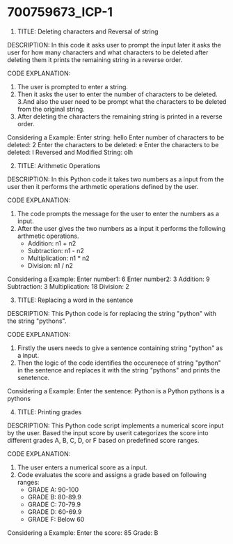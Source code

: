 # 700759673_ICP-1


 1)  TITLE: Deleting characters and Reversal of string

DESCRIPTION:
In this code it asks user to prompt the input later it asks the user for how many characters and what characters to be deleted after deleting them it prints the remaining string in a reverse order.

CODE EXPLANATION:
1. The user is prompted to enter a string.
2. Then it asks the user to enter the number of characters to be deleted.
3.And also the user need to be prompt what the characters to be deleted  from the original string.
4. After deleting the characters the remaining string is printed in a reverse order.



Considering a Example:
Enter  string: hello
Enter number of characters to be deleted: 2
Enter the characters to be deleted: e
Enter the characters to be deleted: l
Reversed and Modified String: olh




2) TITLE: Arithmetic Operations

DESCRIPTION:
In this Python code it takes two numbers as a input from the user then it performs the arthmetic operations defined by the user.

CODE EXPLANATION:
1. The code prompts the message for the user to enter the numbers as a input.
2. After the user gives the two numbers as a input it performs the following arthmetic operations.
   - Addition: n1 + n2
   - Subtraction: n1 - n2
   - Multiplication: n1 * n2
   - Division: n1 / n2


Considering a Example:
Enter number1: 6
Enter number2: 3
Addition: 9
Subtraction: 3
Multiplication: 18
Division: 2




3) TITLE: Replacing a word in the sentence

DESCRIPTION:
This Python code is for replacing the string "python" with the string "pythons".


CODE EXPLANATION:
1. Firstly the users needs to give a sentence containing string "python" as a input.
2. Then the logic of the code identifies the occurenece of string "python" in the sentence and replaces it with the string "pythons" and prints the senetence.

Considering a Example:
Enter the sentence: Python is a Python
pythons is a pythons





4) TITLE: Printing grades

DESCRIPTION:
This Python code script implements a numerical score input by the user. Based the input score by userit  categorizes the score into different grades A, B, C, D, or F based on predefined score ranges.

CODE EXPLANATION:
1. The user enters a numerical score as a input.
2. Code evaluates the score and assigns a grade based on following ranges:
   - GRADE A: 90-100
   - GRADE B: 80-89.9
   - GRADE C: 70-79.9
   - GRADE D: 60-69.9
   - GRADE F: Below 60


Considering a Example:
Enter the score: 85
Grade: B

